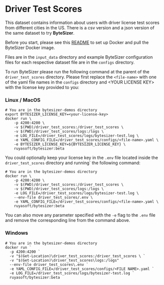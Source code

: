 # Driver Test Scores

This dataset contains information about users with driver license test scores from different cities in the US. There is a csv version and a json version of the same dataset to try **ByteSizer**.

Before you start, please see this [README](../README.md) to set up Docker and pull the ByteSizer Docker image.

Files are in the `input_data` directory and example ByteSizer configuration files for each respective dataset file are in the `configs` directory.

To run ByteSizer please run the following command at the parent of the `driver_test_scores` directory. Please first replace the `<file-name>` with one of the yaml file names in the `configs` directory and \<YOUR LICENSE KEY\> with the license key provided to you:

### Linux / MacOS
```shell
# You are in the bytesizer-demos directory
export BYTESIZER_LICENSE_KEY=<your-license-key>
docker run \
    -p 4200:4200 \
    -v $(PWD)/driver_test_scores:/driver_test_scores \
    -v $(PWD)/driver_test_scores/logs:/logs \
    -e LOG_FILE=/driver_test_scores/logs/bytesizer-test.log \
    -e YAML_CONFIG_FILE=/driver_test_scores/configs/<file-name>.yaml \
    -e BYTESIZER_LICENSE_KEY=${BYTESIZER_LICENSE_KEY} \
    ruyasoft/bytesizer:beta
```

You could optionally keep your license key in the `.env` file located inside the `driver_test_scores` directory and running` the following command:
```shell
# You are in the bytesizer-demos directory
docker run \
    -p 4200:4200 \
    -v $(PWD)/driver_test_scores:/driver_test_scores \
    -v $(PWD)/driver_test_scores/logs:/logs \
    -e LOG_FILE=/driver_test_scores/logs/bytesizer-test.log \
    --env-file driver_test_scores/.env \
    -e YAML_CONFIG_FILE=/driver_test_scores/configs/<file-name>.yaml \
    ruyasoft/bytesizer:beta
```
You can also move any parameter specified with the `-e` flag to the `.env` file and remove the corresponding line from the command above.

### Windows 
```shell
# You are in the bytesizer-demos directory
docker run `
  -p 4200:4200 `
  -v "$(Get-Location)\driver_test_scores:/driver_test_scores \ `
  -v "$(Get-Location)\driver_test_scores\logs:/logs" `
  --env-file driver_test_scores\.env `
  -e YAML_CONFIG_FILE=/driver_test_scores/configs/<FILE NAME>.yaml `
  -e LOG_FILE=/driver_test_scores/logs/bytesizer-test.log `
  ruyasoft/bytesizer:beta
```
